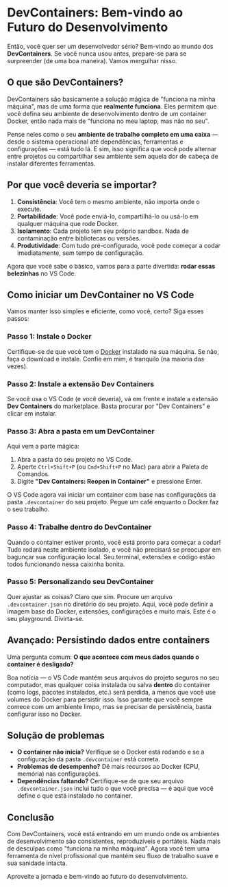 
# DevContainers: Bem-vindo ao Futuro do Desenvolvimento

Então, você quer ser um desenvolvedor sério? Bem-vindo ao mundo dos **DevContainers**. Se você nunca usou antes, prepare-se para se surpreender (de uma boa maneira). Vamos mergulhar nisso.

## O que são DevContainers?

DevContainers são basicamente a solução mágica de "funciona na minha máquina", mas de uma forma que **realmente funciona**. Eles permitem que você defina seu ambiente de desenvolvimento dentro de um container Docker, então nada mais de "funciona no meu laptop, mas não no seu".

Pense neles como o seu **ambiente de trabalho completo em uma caixa** — desde o sistema operacional até dependências, ferramentas e configurações — está tudo lá. E sim, isso significa que você pode alternar entre projetos ou compartilhar seu ambiente sem aquela dor de cabeça de instalar diferentes ferramentas.

## Por que você deveria se importar?

1. **Consistência**: Você tem o mesmo ambiente, não importa onde o execute.
2. **Portabilidade**: Você pode enviá-lo, compartilhá-lo ou usá-lo em qualquer máquina que rode Docker.
3. **Isolamento**: Cada projeto tem seu próprio sandbox. Nada de contaminação entre bibliotecas ou versões.
4. **Produtividade**: Com tudo pré-configurado, você pode começar a codar imediatamente, sem tempo de configuração.

Agora que você sabe o básico, vamos para a parte divertida: **rodar essas belezinhas** no VS Code.

## Como iniciar um DevContainer no VS Code

Vamos manter isso simples e eficiente, como você, certo? Siga esses passos:

### Passo 1: Instale o Docker
Certifique-se de que você tem o [Docker](https://www.docker.com/products/docker-desktop) instalado na sua máquina. Se não, faça o download e instale. Confie em mim, é tranquilo (na maioria das vezes).

### Passo 2: Instale a extensão Dev Containers
Se você usa o VS Code (e você deveria), vá em frente e instale a extensão **Dev Containers** do marketplace. Basta procurar por "Dev Containers" e clicar em instalar.

### Passo 3: Abra a pasta em um DevContainer
Aqui vem a parte mágica:

1. Abra a pasta do seu projeto no VS Code.
2. Aperte `Ctrl+Shift+P` (ou `Cmd+Shift+P` no Mac) para abrir a Paleta de Comandos.
3. Digite **"Dev Containers: Reopen in Container"** e pressione Enter.

O VS Code agora vai iniciar um container com base nas configurações da pasta `.devcontainer` do seu projeto. Pegue um café enquanto o Docker faz o seu trabalho.

### Passo 4: Trabalhe dentro do DevContainer
Quando o container estiver pronto, você está pronto para começar a codar! Tudo rodará neste ambiente isolado, e você não precisará se preocupar em bagunçar sua configuração local. Seu terminal, extensões e código estão todos funcionando nessa caixinha bonita.

### Passo 5: Personalizando seu DevContainer
Quer ajustar as coisas? Claro que sim. Procure um arquivo `.devcontainer.json` no diretório do seu projeto. Aqui, você pode definir a imagem base do Docker, extensões, configurações e muito mais. Este é o seu playground. Divirta-se.

## Avançado: Persistindo dados entre containers

Uma pergunta comum: **O que acontece com meus dados quando o container é desligado?**

Boa notícia — o VS Code mantém seus arquivos do projeto seguros no seu computador, mas qualquer coisa instalada ou salva **dentro** do container (como logs, pacotes instalados, etc.) será perdida, a menos que você use volumes do Docker para persistir isso. Isso garante que você sempre comece com um ambiente limpo, mas se precisar de persistência, basta configurar isso no Docker.

## Solução de problemas

- **O container não inicia?** Verifique se o Docker está rodando e se a configuração da pasta `.devcontainer` está correta.
- **Problemas de desempenho?** Dê mais recursos ao Docker (CPU, memória) nas configurações.
- **Dependências faltando?** Certifique-se de que seu arquivo `.devcontainer.json` inclui tudo o que você precisa — é aqui que você define o que está instalado no container.

## Conclusão

Com DevContainers, você está entrando em um mundo onde os ambientes de desenvolvimento são consistentes, reproduzíveis e portáteis. Nada mais de desculpas como "funciona na minha máquina". Agora você tem uma ferramenta de nível profissional que mantém seu fluxo de trabalho suave e sua sanidade intacta.

Aproveite a jornada e bem-vindo ao futuro do desenvolvimento.
